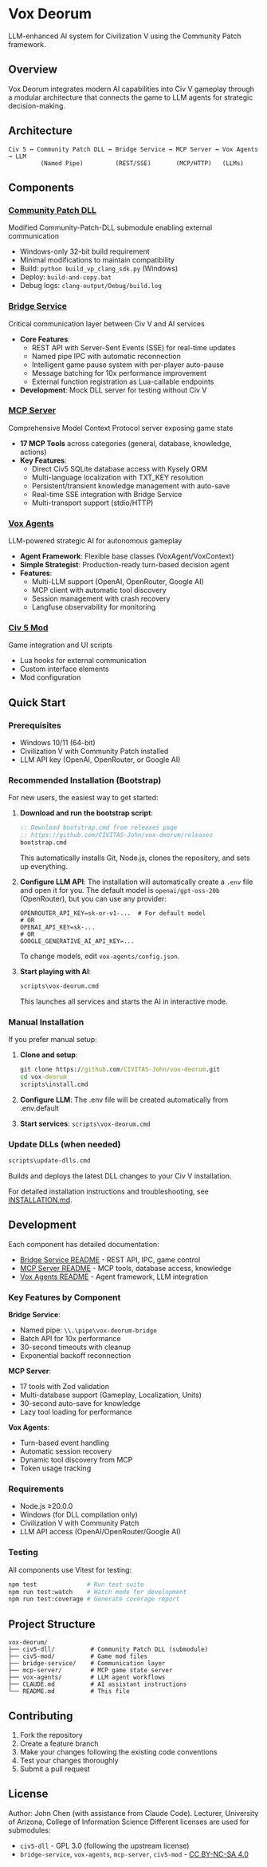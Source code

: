 # Vox Deorum

LLM-enhanced AI system for Civilization V using the Community Patch framework.

## Overview

Vox Deorum integrates modern AI capabilities into Civ V gameplay through a modular architecture that connects the game to LLM agents for strategic decision-making.

## Architecture

```
Civ 5 ↔ Community Patch DLL ↔ Bridge Service ↔ MCP Server ↔ Vox Agents → LLM
         (Named Pipe)         (REST/SSE)       (MCP/HTTP)   (LLMs)
```

## Components

### [Community Patch DLL](civ5-dll/)
Modified Community-Patch-DLL submodule enabling external communication
- Windows-only 32-bit build requirement
- Minimal modifications to maintain compatibility
- Build: `python build_vp_clang_sdk.py` (Windows)
- Deploy: `build-and-copy.bat`
- Debug logs: `clang-output/Debug/build.log`

### [Bridge Service](bridge-service/)
Critical communication layer between Civ V and AI services
- **Core Features**:
  - REST API with Server-Sent Events (SSE) for real-time updates
  - Named pipe IPC with automatic reconnection
  - Intelligent game pause system with per-player auto-pause
  - Message batching for 10x performance improvement
  - External function registration as Lua-callable endpoints
- **Development**: Mock DLL server for testing without Civ V

### [MCP Server](mcp-server/)
Comprehensive Model Context Protocol server exposing game state
- **17 MCP Tools** across categories (general, database, knowledge, actions)
- **Key Features**:
  - Direct Civ5 SQLite database access with Kysely ORM
  - Multi-language localization with TXT_KEY resolution
  - Persistent/transient knowledge management with auto-save
  - Real-time SSE integration with Bridge Service
  - Multi-transport support (stdio/HTTP)

### [Vox Agents](vox-agents/)
LLM-powered strategic AI for autonomous gameplay
- **Agent Framework**: Flexible base classes (VoxAgent/VoxContext)
- **Simple Strategist**: Production-ready turn-based decision agent
- **Features**:
  - Multi-LLM support (OpenAI, OpenRouter, Google AI)
  - MCP client with automatic tool discovery
  - Session management with crash recovery
  - Langfuse observability for monitoring

### [Civ 5 Mod](civ5-mod/)
Game integration and UI scripts
- Lua hooks for external communication
- Custom interface elements
- Mod configuration

## Quick Start

### Prerequisites
- Windows 10/11 (64-bit)
- Civilization V with Community Patch installed
- LLM API key (OpenAI, OpenRouter, or Google AI)

### Recommended Installation (Bootstrap)

For new users, the easiest way to get started:

1. **Download and run the bootstrap script**:
   ```cmd
   :: Download bootstrap.cmd from releases page
   :: https://github.com/CIVITAS-John/vox-deorum/releases
   bootstrap.cmd
   ```
   This automatically installs Git, Node.js, clones the repository, and sets up everything.

2. **Configure LLM API**:
   The installation will automatically create a `.env` file and open it for you.
   The default model is `openai/gpt-oss-20b` (OpenRouter), but you can use any provider:
   ```env
   OPENROUTER_API_KEY=sk-or-v1-...  # For default model
   # OR
   OPENAI_API_KEY=sk-...
   # OR
   GOOGLE_GENERATIVE_AI_API_KEY=...
   ```
   To change models, edit `vox-agents/config.json`.

3. **Start playing with AI**:
   ```cmd
   scripts\vox-deorum.cmd
   ```
   This launches all services and starts the AI in interactive mode.

### Manual Installation

If you prefer manual setup:

1. **Clone and setup**:
   ```cmd
   git clone https://github.com/CIVITAS-John/vox-deorum.git
   cd vox-deorum
   scripts\install.cmd
   ```

2. **Configure LLM**: The .env file will be created automatically from .env.default

3. **Start services**: `scripts\vox-deorum.cmd`

### Update DLLs (when needed)
```cmd
scripts\update-dlls.cmd
```
Builds and deploys the latest DLL changes to your Civ V installation.

For detailed installation instructions and troubleshooting, see [INSTALLATION.md](INSTALLATION.md).

## Development

Each component has detailed documentation:
- [Bridge Service README](bridge-service/README.md) - REST API, IPC, game control
- [MCP Server README](mcp-server/README.md) - MCP tools, database access, knowledge
- [Vox Agents README](vox-agents/README.md) - Agent framework, LLM integration

### Key Features by Component

**Bridge Service**:
- Named pipe: `\\.\pipe\vox-deorum-bridge`
- Batch API for 10x performance
- 30-second timeouts with cleanup
- Exponential backoff reconnection

**MCP Server**:
- 17 tools with Zod validation
- Multi-database support (Gameplay, Localization, Units)
- 30-second auto-save for knowledge
- Lazy tool loading for performance

**Vox Agents**:
- Turn-based event handling
- Automatic session recovery
- Dynamic tool discovery from MCP
- Token usage tracking

### Requirements
- Node.js ≥20.0.0
- Windows (for DLL compilation only)
- Civilization V with Community Patch
- LLM API access (OpenAI/OpenRouter/Google AI)

### Testing
All components use Vitest for testing:
```bash
npm test              # Run test suite
npm run test:watch    # Watch mode for development
npm run test:coverage # Generate coverage report
```

## Project Structure

```
vox-deorum/
├── civ5-dll/          # Community Patch DLL (submodule)
├── civ5-mod/          # Game mod files
├── bridge-service/    # Communication layer
├── mcp-server/        # MCP game state server
├── vox-agents/        # LLM agent workflows
├── CLAUDE.md          # AI assistant instructions
└── README.md          # This file
```

## Contributing

1. Fork the repository
2. Create a feature branch
3. Make your changes following the existing code conventions
4. Test your changes thoroughly
5. Submit a pull request

## License

Author: John Chen (with assistance from Claude Code).
Lecturer, University of Arizona, College of Information Science
Different licenses are used for submodules:

- `civ5-dll` - GPL 3.0 (following the upstream license)
- `bridge-service`, `vox-agents`, `mcp-server`, `civ5-mod` - [CC BY-NC-SA 4.0](LICENSE.md)